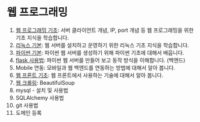 # 웹 프로그래밍

1. [웹 프로그래밍 기초](01/README.md): 서버 클라이언트 개념, IP, port 개념 등 웹 프로그래밍을 위한 기초 지식을 학습합니다.
2. [리눅스 기본](02/README.md): 웹 서버를 설치하고 운영하기 위한 리눅스 기초 지식을 학습합니다.
3. [파이썬 기본](03/README.md): 파이썬 웹 서버를 생성하기 위해 파이썬 기초에 대해서 배웁니다.
4. [flask 사용법](04/README.md): 파이썬 웹 서버를 만들어 보고 동작 방식을 이해합니다. (백엔드)
5. Mobile 연동: 모바일과 웹 백엔드를 연동하는 방법에 대해서 알아 봅니다.
6. [웹 프론트 기초](06/README.md): 웹 프론트에서 사용하는 기술에 대해서 알아 봅니다.
7. [웹 크롤링](07/README.md): BeautifulSoup
8. mysql - 설치 및 사용법
9. SQLAlchemy 사용법
10. git 사용법
11. 도메인 등록